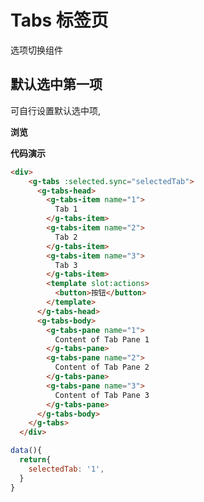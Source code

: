 # Tabs 标签页

选项切换组件

## 默认选中第一项

可自行设置默认选中项, 

**浏览**

<ClientOnly>
<tabs-demo></tabs-demo>
</ClientOnly>

**代码演示**

```html
<div>
    <g-tabs :selected.sync="selectedTab">
      <g-tabs-head>
        <g-tabs-item name="1">
          Tab 1
        </g-tabs-item>
        <g-tabs-item name="2">
          Tab 2
        </g-tabs-item>
        <g-tabs-item name="3">
          Tab 3
        </g-tabs-item>
        <template slot:actions>
          <button>按钮</button>
        </template>
      </g-tabs-head>
      <g-tabs-body>
        <g-tabs-pane name="1">
          Content of Tab Pane 1
        </g-tabs-pane>
        <g-tabs-pane name="2">
          Content of Tab Pane 2
        </g-tabs-pane>
        <g-tabs-pane name="3">
          Content of Tab Pane 3
        </g-tabs-pane>
      </g-tabs-body>
    </g-tabs>
  </div>
```

```js
data(){
  return{
    selectedTab: '1',
  }
}
```